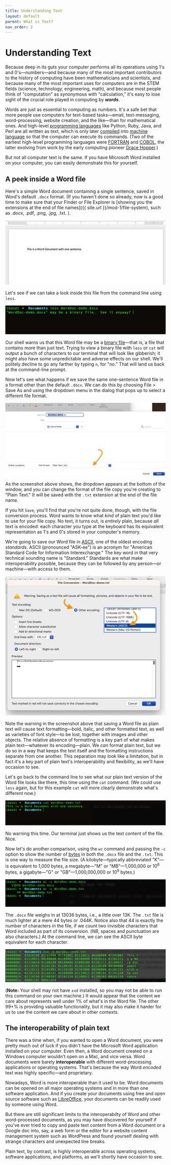 ```yaml
---
title: Understanding Text
layout: default
parent: What is Text?
nav_order: 2
---
```

# Understanding Text

Because deep in its guts your computer performs all its operations using 1's and 0's&mdash;numbers&mdash;and because many of the most important contributors to the history of computing have been mathematicians and scientists, and because many of the most important uses for computers are in the STEM fields (science, technology, engineering, math), and because most people think of "computation" as synonymous with "calculation," it's easy to lose sight of the crucial role played in computing by ***words***.

Words are just as essential to computing as numbers. It's a safe bet that more people use computers for text-based tasks&mdash;email, text-messaging, word-processing, website creation, and the like&mdash;than for mathematical ones. And high-level [programming languages](https://www.computerhope.com/jargon/h/highll.htm) like Python, Ruby, Java, and Perl are all written as text, which is only later [compiled](https://www.computerhope.com/jargon/c/compile.htm) into [machine language](https://www.computerhope.com/jargon/m/machlang.htm) so that the computer can execute its commands. (Two of the earliest high-level programming languages were [FORTRAN](https://www.computerhope.com/jargon/f/fortran.htm) and [COBOL](https://www.computerhope.com/jargon/c/cobol.htm), the latter evolving from work by the early computing pioneer [Grace Hopper](https://en.wikipedia.org/wiki/Grace_Hopper).)
  
But not all computer text is the same. If you have Microsoft Word installed on your computer, you can easily demonstrate this for yourself.

## A peek inside a Word file

Here's a simple Word document containing a single sentence, saved in Word's default `.docx` format. (If you haven't done so already, now is a good time to make sure that your Finder or File Explorer is [showing you the extensions at the end of file names]({{ site.url }}/mod-1/file-system), such as .docx, .pdf, .png, .jpg, .txt. ).

![Word doc with a single sentence](../assets/word-doc-one-sentence.png)

Let's see if we can take a look inside this file from the command line using `less`.

![Less command with Word doc in .docx format](../assets/word-doc-with-less.png)

Our shell warns us that this Word file may be a [binary file](https://www.computerhope.com/jargon/b/binaryfi.htm)&mdash;that is, a file that contains more than just text. Trying to view a binary file with `less` or `cat` will output a bunch of characters to our terminal that will look like gibberish; it might also have some unpredictable and adverse effects on our shell. We'll politely decline to go any farther by typing `n`, for "no." That will land us back at the command-line prompt.

Now let's see what happens if we save the same one-sentence Word file in a format other than the default `.docx`. We can do this by choosing File > Save As and using the dropdown menu in the dialog that pops up to select a different file format.

![Word document "Save As" pop-up showing file-type options](../assets/word-doc-save-as.png)

As the screenshot above shows, the dropdown appears at the bottom of the window, and you can change the format of the file copy you're creating to "Plain Text." It will be saved with the `.txt` extension at the end of the file name.

If you hit `Save`, you'll find that you're not quite done, though, with the file conversion process. Word wants to know what *kind* of plain text you'd like to use for your file copy. No text, it turns out, is *entirely* plain, because *all* text is encoded: each character you type at the keyboard has its equivalent representation as 1's and 0's stored in your computer's memory.

We're going to save our Word file in [ASCII](https://www.computerhope.com/jargon/a/ascii.htm), one of the oldest encoding *standards*. ASCII (pronounced "ASK-ee") is an acronym for "American Standard Code for Information Interexchange." The key word in that very technical sounding name is "Standard." Standards are what make interoperability possible, because they can be followed by any person&mdash;or machine&mdash;with access to them.

![Word document plain text options dialog](../assets/word-doc-ascii.png)

Note the warning in the screenshot above that saving a Word file as plain text will cause text formatting&mdash;bold, italic, and other formatted text, as well as varieties of font style&mdash;to be lost, together with images and other objects. The relative absence of formatting is a key part of what makes plain text&mdash;whatever its encoding&mdash;plain. We *can* format plain text, but we do so in a way that keeps the text itself and the formatting instructions separate from one another. This separation may look like a limitation, but in fact it's a key part of plain text's interoperability and flexibility, as we'll have occasion to see.

Let's go back to the command line to see what our plain text version of the Word file looks like there, this time using the `cat` command. (We could use `less` again, but for this example `cat` will more clearly demonstrate what's different now.)

![Word document in plain text format streamed at the command line](../assets/word-doc-as-text-streamed.png)

No warning this time. Our terminal just shows us the text content of the file. Nice.

Now let's do another comparison, using the `wc` command and passing the `-c` option to show the number of [bytes](https://www.computerhope.com/jargon/b/byte.htm) in both the `.docx` file and the `.txt`. This is one way to measure the file size. (A kilobyte&mdash;typically abbreviated "K"&mdash;is equivalent to 1,000 bytes, a megabyte&mdash;"M" or "MB"&mdash;1,000,000 or 10<sup>6</sup> bytes, a gigabyte&mdash;"G" or "GB"&mdash;1,000,000,000 or 10<sup>9</sup> bytes.)

![Word document file size comparison, .docx vs. .txt](../assets/byte-count.png)

The `.docx` file weighs in at 13036 bytes, i.e., a little over 13K. The `.txt` file is much lighter at a mere 44 bytes or .044K. Notice also that 44 is exactly the number of characters in the file, if we count two invisible characters that Word included as part of its conversion. (*NB*, spaces and punctuation are also characters.) At the command line, we can see the ASCII byte equivalent for each character.

![Word document byte contents as seen at the command line](../assets/xxd-b.png)

(**Note:** Your shell may not have `xxd` installed, so you may not be able to run this command on your own machine.) It would appear that the content we care about represents well under 1% of what's in the Word file. The other 99+% is providing valuable functionality, but it may also make it harder for us to use the content we care about in other contexts.

## The interoperability of plain text

There was a time when, if you wanted to open a Word document, you were pretty much out of luck if you didn't have the Microsoft Word application installed on your computer. Even then, a Word document created on a Windows computer wouldn't open on a Mac, and vice versa. Word documents were barely **interoperable** with different word-processing applications or operating systems. That's because the way Word *encoded* text was highly specific&mdash;and proprietary.

Nowadays, Word is more interoperable than it used to be. Word documents can be opened on all major operating systems and in more than one software application. And if you create your documents using free and open source software such as [LibreOffice](https://www.libreoffice.org/), your documents can be readily used by someone using Word.

But there are still significant limits to the interoperabilty of Word and other word-processed documents, as you may have discovered for yourself if you've ever tried to copy and paste text content from a Word document or a Google doc into, say, a web form or the editor for a website content management system such as WordPress and found yourself dealing with strange characters and unexpected line breaks.

Plain text, by contrast, is highly interoperable across operating systems, software applications, and platforms, as we'll shortly have occasion to see.
